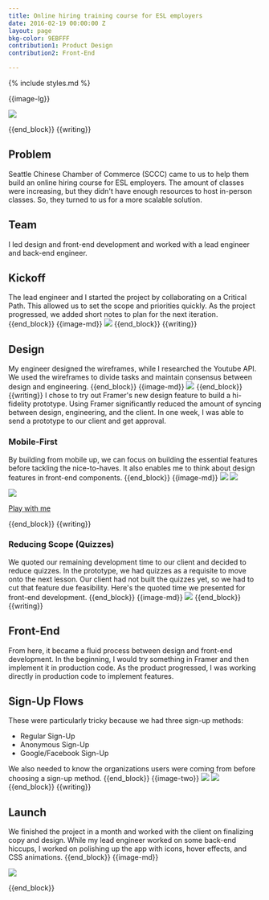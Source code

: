 ```yaml
---
title: Online hiring training course for ESL employers
date: 2016-02-19 00:00:00 Z
layout: page
bkg-color: 9EBFFF
contribution1: Product Design
contribution2: Front-End

---
```

{% include styles.md %}

{{image-lg}}

<img class="w-100" src="/assets/hirehelp/emerald-cover.png">

{{end_block}}
{{writing}}
## Problem
Seattle Chinese Chamber of Commerce (SCCC) came to us to help them build an online hiring course for ESL employers. The amount of classes were increasing, but they didn't have enough resources to host in-person classes. So, they turned to us for a more scalable solution.
## Team
I led design and front-end development and worked with a lead engineer and back-end engineer.


## Kickoff
The lead engineer and I started the project by collaborating on a Critical Path. This allowed us to set the scope and priorities quickly. As the project progressed, we added short notes to plan for the next iteration.
{{end_block}}
{{image-md}}
<img src="/assets/hirehelp/critical-path.png"/>
{{end_block}}
{{writing}}

## Design
My engineer designed the wireframes, while I researched the Youtube API. We used the wireframes to divide tasks and maintain consensus between design and engineering.
{{end_block}}
{{image-md}}
<img src="/assets/hirehelp/wireframes.png"/>
{{end_block}}
{{writing}}
I chose to try out Framer's new design feature to build a hi-fidelity prototype. Using Framer significantly reduced the amount of syncing between design, engineering, and the client. In one week, I was able to send a prototype to our client and get approval.

### Mobile-First
By building from mobile up, we can focus on building the essential features before tackling the nice-to-haves. It also enables me to think about design features in front-end components.
{{end_block}}
{{image-md}}
<img src="/assets/hirehelp/framer-design.png"/>
<img src="/assets/hirehelp/framer-code.png"/>
<div class="tc">
<img class="w-33 center" src="/assets/hirehelp/hirehelp-framer.gif">

<a class="center db mono gray f6 mt2 mb5" href="https://framer.cloud/OCTpx">Play with me</a>
</div>
{{end_block}}
{{writing}}

### Reducing Scope (Quizzes)
We quoted our remaining development time to our client and decided to reduce quizzes. In the prototype, we had quizzes as a requisite to move onto the next lesson. Our client had not built the quizzes yet, so we had to cut that feature due feasibility.
Here's the quoted time we presented for front-end development.
{{end_block}}
{{image-md}}
<img src="/assets/hirehelp/quoted-time.png"/>
{{end_block}}
{{writing}}
## Front-End
From here, it became a fluid process between design and front-end development. In the beginning, I would try something in Framer and then implement it in production code. As the product progressed, I was working directly in production code to implement features.
## Sign-Up Flows
These were particularly tricky because we had three sign-up methods:
- Regular Sign-Up
- Anonymous Sign-Up
- Google/Facebook Sign-Up

We also needed to know the organizations users were coming from before choosing a sign-up method.
{{end_block}}
{{image-two}}
<img class="self-start w-50-ns" src="/assets/hirehelp/landing.jpg"/>
<img class="self-center w-50-ns" src="/assets/hirehelp/create-account.jpg"/>
{{end_block}}
{{writing}}

## Launch
We finished the project in a month and worked with the client on finalizing copy and design. While my lead engineer worked on some back-end hiccups, I worked on polishing up the app with icons, hover effects, and CSS animations.
{{end_block}}
{{image-md}}
<div class="tc">
  <img class="w-33 center" src="/assets/hirehelp/emerald.gif">
</div>


{{end_block}}

